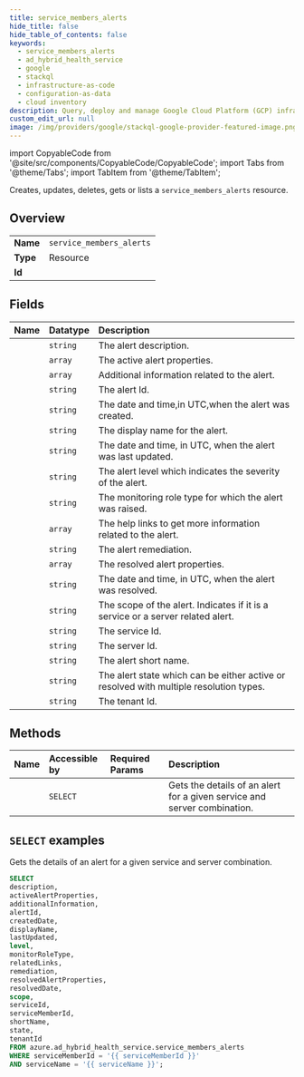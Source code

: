 ```yaml
---
title: service_members_alerts
hide_title: false
hide_table_of_contents: false
keywords:
  - service_members_alerts
  - ad_hybrid_health_service
  - google
  - stackql
  - infrastructure-as-code
  - configuration-as-data
  - cloud inventory
description: Query, deploy and manage Google Cloud Platform (GCP) infrastructure and resources using SQL
custom_edit_url: null
image: /img/providers/google/stackql-google-provider-featured-image.png
---
```


import CopyableCode from '@site/src/components/CopyableCode/CopyableCode';
import Tabs from '@theme/Tabs';
import TabItem from '@theme/TabItem';

Creates, updates, deletes, gets or lists a <code>service_members_alerts</code> resource.

## Overview
<table><tbody>
<tr><td><b>Name</b></td><td><code>service_members_alerts</code></td></tr>
<tr><td><b>Type</b></td><td>Resource</td></tr>
<tr><td><b>Id</b></td><td><CopyableCode code="azure.ad_hybrid_health_service.service_members_alerts" /></td></tr>
</tbody></table>

## Fields
| Name | Datatype | Description |
|:-----|:---------|:------------|
| <CopyableCode code="description" /> | `string` | The alert description. |
| <CopyableCode code="activeAlertProperties" /> | `array` | The active alert properties. |
| <CopyableCode code="additionalInformation" /> | `array` | Additional information related to the alert. |
| <CopyableCode code="alertId" /> | `string` | The alert Id. |
| <CopyableCode code="createdDate" /> | `string` | The date and time,in UTC,when the alert was created. |
| <CopyableCode code="displayName" /> | `string` | The display name for the alert. |
| <CopyableCode code="lastUpdated" /> | `string` | The date and time, in UTC, when the alert was last updated. |
| <CopyableCode code="level" /> | `string` | The alert level which indicates the severity of the alert. |
| <CopyableCode code="monitorRoleType" /> | `string` | The monitoring role type for which the alert was raised. |
| <CopyableCode code="relatedLinks" /> | `array` | The help links to get more information related to the alert. |
| <CopyableCode code="remediation" /> | `string` | The alert remediation. |
| <CopyableCode code="resolvedAlertProperties" /> | `array` | The resolved alert properties. |
| <CopyableCode code="resolvedDate" /> | `string` | The date and time, in UTC, when the alert was resolved. |
| <CopyableCode code="scope" /> | `string` | The scope of the alert. Indicates if it is a service or a server related alert. |
| <CopyableCode code="serviceId" /> | `string` | The service Id. |
| <CopyableCode code="serviceMemberId" /> | `string` | The server Id. |
| <CopyableCode code="shortName" /> | `string` | The alert short name. |
| <CopyableCode code="state" /> | `string` | The alert state which can be either active or resolved with multiple resolution types. |
| <CopyableCode code="tenantId" /> | `string` | The tenant Id. |

## Methods
| Name | Accessible by | Required Params | Description |
|:-----|:--------------|:----------------|:------------|
| <CopyableCode code="list" /> | `SELECT` | <CopyableCode code="serviceMemberId, serviceName" /> | Gets the details of an alert for a given service and server combination. |

## `SELECT` examples

Gets the details of an alert for a given service and server combination.


```sql
SELECT
description,
activeAlertProperties,
additionalInformation,
alertId,
createdDate,
displayName,
lastUpdated,
level,
monitorRoleType,
relatedLinks,
remediation,
resolvedAlertProperties,
resolvedDate,
scope,
serviceId,
serviceMemberId,
shortName,
state,
tenantId
FROM azure.ad_hybrid_health_service.service_members_alerts
WHERE serviceMemberId = '{{ serviceMemberId }}'
AND serviceName = '{{ serviceName }}';
```